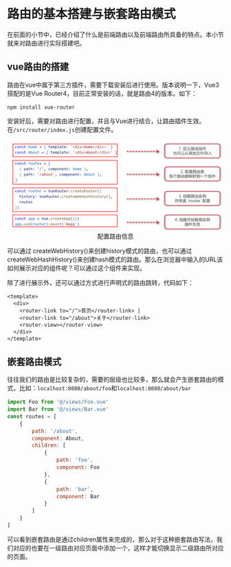 # 路由的基本搭建与嵌套路由模式

在前面的小节中，已经介绍了什么是前端路由以及前端路由所具备的特点。本小节就来对路由进行实际搭建吧。

## vue路由的搭建

路由在vue中属于第三方插件，需要下载安装后进行使用。版本说明一下，Vue3搭配的是Vue Router4，目前正常安装的话，就是路由4的版本。如下：

```shell
npm install vue-router
```

安装好后，需要对路由进行配置，并且与Vue进行结合，让路由插件生效。在`/src/router/index.js`创建配置文件。

<div align=center>
    <img src="./img/06-01-配置路由信息.png" />
    <div>配置路由信息</div>
</div>

可以通过 createWebHistory()来创建history模式的路由，也可以通过createWebHashHistory()来创建hash模式的路由。那么在浏览器中输入的URL该如何展示对应的组件呢？可以通过<router-view>这个组件来实现。

除了<router-view>进行展示外，还可以通过<router-link>方式进行声明式的路由跳转，代码如下：

```vue
<template>
  <div>
    <router-link to="/">首页</router-link> | 
    <router-link to="/about">关于</router-link>
    <router-view></router-view>
  </div>
</template>
```

## 嵌套路由模式

往往我们的路由是比较复杂的，需要的层级也比较多，那么就会产生嵌套路由的模式，比如：`localhost:8080/about/foo`和`localhost:8080/about/bar`

```js
import Foo from '@/views/Foo.vue'
import Bar from '@/views/Bar.vue'
const routes = [
    {
        path: '/about',
        component: About,
        children: [
            {
                path: 'foo',
                component: Foo
            },
            {
                path: 'bar',
                component: Bar
            }
        ]
    }
]
```

可以看到嵌套路由是通过children属性来完成的，那么对于这种嵌套路由写法，我们对应的<router-view>也要在一级路由对应页面中添加一个，这样才能切换显示二级路由所对应的页面。

